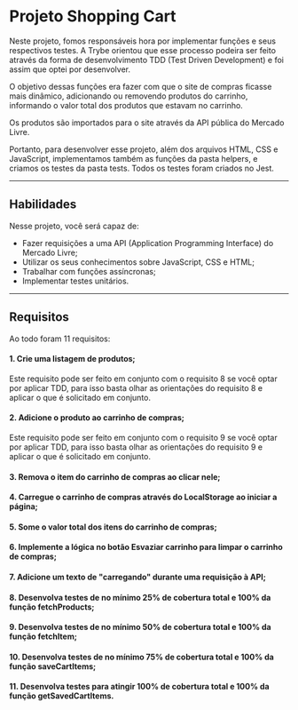 # Projeto Shopping Cart

Neste projeto, fomos responsáveis hora por implementar funções e seus respectivos testes. A Trybe orientou que esse processo podeira ser feito através da forma de desenvolvimento TDD (Test Driven Development) e foi assim que optei por desenvolver.

O objetivo dessas funções era fazer com que o site de compras ficasse mais dinâmico, adicionando ou removendo produtos do carrinho, informando o valor total dos produtos que estavam no carrinho.

Os produtos são importados para o site através da API pública do Mercado Livre.

Portanto, para desenvolver esse projeto, além dos arquivos HTML, CSS e JavaScript, implementamos também as funções da pasta helpers, e criamos os testes da pasta tests. Todos os testes foram criados no Jest.

---

## Habilidades

Nesse projeto, você será capaz de:

- Fazer requisições a uma API (Application Programming Interface) do Mercado Livre;
- Utilizar os seus conhecimentos sobre JavaScript, CSS e HTML;
- Trabalhar com funções assíncronas;
- Implementar testes unitários.

---

## Requisitos

Ao todo foram 11 requisitos:

#### 1. Crie uma listagem de produtos;
Este requisito pode ser feito em conjunto com o requisito 8 se você optar por aplicar TDD, para isso basta olhar as orientações do requisito 8 e aplicar o que é solicitado em conjunto.

#### 2. Adicione o produto ao carrinho de compras;
Este requisito pode ser feito em conjunto com o requisito 9 se você optar por aplicar TDD, para isso basta olhar as orientações do requisito 9 e aplicar o que é solicitado em conjunto.

#### 3. Remova o item do carrinho de compras ao clicar nele;

#### 4. Carregue o carrinho de compras através do LocalStorage ao iniciar a página;

#### 5. Some o valor total dos itens do carrinho de compras;

#### 6. Implemente a lógica no botão Esvaziar carrinho para limpar o carrinho de compras;

#### 7. Adicione um texto de "carregando" durante uma requisição à API;

#### 8. Desenvolva testes de no mínimo 25% de cobertura total e 100% da função fetchProducts;

#### 9. Desenvolva testes de no mínimo 50% de cobertura total e 100% da função fetchItem;

#### 10. Desenvolva testes de no mínimo 75% de cobertura total e 100% da função saveCartItems;

#### 11. Desenvolva testes para atingir 100% de cobertura total e 100% da função getSavedCartItems.